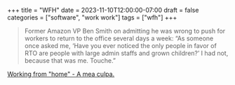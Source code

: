 +++
title = "WFH"
date = 2023-11-10T12:00:00-07:00
draft = false
categories = ["software", "work work"]
tags = ["wfh"]
+++

> Former Amazon VP Ben Smith on admitting he was wrong to push for workers to return to the office several days a week:
> “As someone once asked me, ‘Have you ever noticed the only people in favor of RTO are people with large admin staffs and grown children?’ I had not, because that was me. Touche.”

[Working from "home" - A mea culpa.](https://www.linkedin.com/posts/ben-smith-9561635_rto-activity-7127027218362335232-obKv)